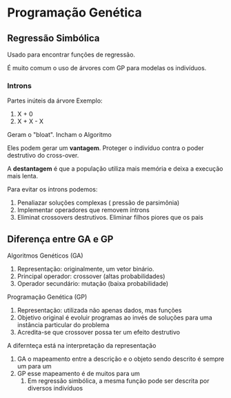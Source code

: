 # Programação Genética

## Regressão Simbólica

Usado para encontrar funções de regressão. 

É muito comum o uso de árvores com GP para modelas os indivíduos.

### Introns

Partes inúteis da árvore
Exemplo:
1. X + 0
2. X + X - X

Geram o "bloat". Incham o Algoritmo

Eles podem gerar um **vantagem**. Proteger o indivíduo contra o poder destrutivo do cross-over.

A **destantagem** é que a população utiliza mais memória e deixa a execução mais lenta.

Para evitar os íntrons podemos:
1. Penaliazar soluções complexas ( pressão de parsimônia)
2. Implementar operadores que removem íntrons
3. Eliminat crossovers destrutivos. Eliminar filhos piores que os pais

## Diferença entre GA e GP

Algoritmos Genéticos (GA)

1. Representação: originalmente, um vetor binário.
2. Principal operador: crossover (altas probabilidades)
3. Operador secundário: mutação (baixa probabilidade)

Programação Genética (GP)

1. Representação: utilizada não apenas dados, mas funções
2. Objetivo original é evoluir programas ao invés de soluções
para uma instância particular do problema
3. Acredita-se que crossover possa ter um efeito destrutivo

A difernteça está na interpretação da representação

1. GA o mapeamento entre a descrição e o objeto sendo
descrito é sempre um para um
2. GP esse mapeamento é de muitos para um
   1. Em regressão simbólica, a mesma função pode ser
descrita por diversos indivíduos 
